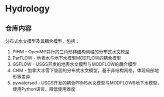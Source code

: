# Hydrology

## 仓库内容
   
   分布式水文模型及其耦合模型，包括：
   
   1. PIHM - OpenMP并行的三角形非结构网格的分布式水文模型
   2. ParFLOW - 地表水与地下水模型MODFLOW的耦合模型
   3. GSFLOW - USGS开发的地表水文模型与MODFLOW的耦合模型
   4. CHM - 加拿大冰雪下垫面的分布式水文模型，基于非结构网格，体现局部地形等差异
   5. pywatersed - USGS开发的耦合PRMS水文模型与MODFLOW6地下水模型，使用Python语言，降低使用难度
